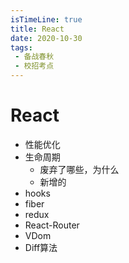 ```yaml
---
isTimeLine: true
title: React
date: 2020-10-30
tags:
 - 备战春秋
 - 校招考点
---
```

# React
* 性能优化
* 生命周期
  * 废弃了哪些，为什么
  * 新增的
* hooks
* fiber
* redux
* React-Router
* VDom
* Diff算法

<comment/>
<tongji/>